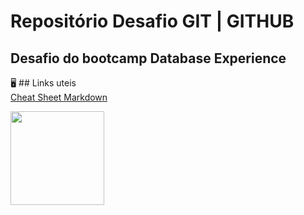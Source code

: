 # Repositório Desafio GIT | GITHUB
## Desafio do bootcamp **Database Experience**

🖥️ ## Links uteis <br>
[Cheat Sheet Markdown](https://www.markdownguide.org/cheat-sheet/)


<img style="heigth:150px;width:150px" src="https://user-images.githubusercontent.com/7971891/187663780-7f156e63-8fa7-4077-b2be-dc473e9d2198.png">

